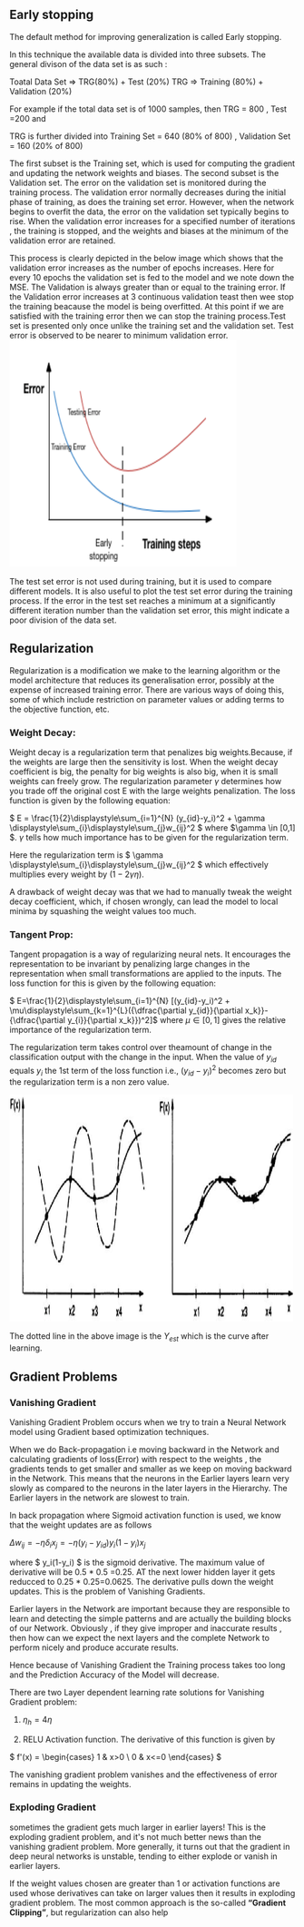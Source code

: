 
## Early stopping


The default method for improving generalization is called Early stopping. 

In this technique the available data is divided into three subsets. The general divison of the data set is as such :

Toatal Data Set => TRG(80%) + Test (20%)
TRG => Training (80%) + Validation (20%)

For example if the total data set is of 1000 samples, then TRG = 800 , Test =200 and

TRG is further divided into Training Set = 640 (80% of 800) , Validation Set = 160 (20% of 800)

The first subset is the Training set, which is used for computing the gradient and updating the network weights and biases. The second subset is the Validation set. The error on the validation set is monitored during the training process. The validation error normally decreases during the initial phase of training, as does the training set error. However, when the network begins to overfit the data, the error on the validation set typically begins to rise. When the validation error increases for a specified number of iterations , the training is stopped, and the weights and biases at the minimum of the validation error are retained. 

This process is clearly depicted in the below image which shows that the validation error increases as the number of epochs increases. Here for every 10 epochs the validation set is fed to the model and we note down the MSE. The Validation is always greater than or equal to the training error. If the Validation error increases at 3 continuous validation teast then wee stop the training beacause the model is being overfitted. At this point if we are satisfied with the training error then we can stop the training process.Test set is presented only once unlike the training set and the validation set. Test error is observed to be nearer to minimum validation error.
<img src="Images/image1.png" height="400" width="400"/>

The test set error is not used during training, but it is used to compare different models. It is also useful to plot the test set error during the training process. If the error in the test set reaches a minimum at a significantly different iteration number than the validation set error, this might indicate a poor division of the data set.


## Regularization

Regularization is a modification we make to the learning algorithm or the model architecture that reduces its generalisation error, possibly at the expense of increased training error. There are various ways of doing this, some of which include restriction on parameter values or adding terms to the objective function, etc.

### Weight Decay:
Weight decay is a regularization term that penalizes big weights.Because, if the weights are large then the sensitivity is lost. When the weight decay coefficient is big, the penalty for big weights is also big, when it is small weights can freely grow. The regularization parameter $\gamma$ determines how you trade off the original cost E with the large weights penalization. The loss function is given by the following equation:

$ E = \frac{1}{2}\displaystyle\sum_{i=1}^{N} (y_{id}-y_i)^2 + \gamma \displaystyle\sum_{i}\displaystyle\sum_{j}w_{ij}^2 $ where $\gamma \in [0,1] $. $\gamma$ tells how much importance has to be given for the regularization term.

Here the regularization term is $ \gamma \displaystyle\sum_{i}\displaystyle\sum_{j}w_{ij}^2 $ which effectively multiplies every weight by $(1-2\gamma\eta)$. 
 
 A drawback of weight decay was that we had to manually tweak the weight decay coefficient, which, if chosen wrongly, can lead the model to local minima by squashing the weight values too much. 
 
 
 ### Tangent Prop:
 Tangent propagation is a way of regularizing neural nets. It encourages the representation to be invariant by penalizing large changes in the representation when small transformations are applied to the inputs. The loss function for this is given by the following equation:

$ E=\frac{1}{2}\displaystyle\sum_{i=1}^{N} [(y_{id}-y_i)^2 + \mu\displaystyle\sum_{k=1}^{L}({\dfrac{\partial y_{id}}{\partial x_k}}-{\dfrac{\partial y_{i}}{\partial x_k}})^2]$ where $\mu \in [0,1]$ gives the relative importance of the regularization term.


The regularization term takes control over theamount of change in the classification output with the change in the input. When the  value of $y_{id}$ equals $y_i$ the 1st term of the loss function i.e., $(y_{id}-y_i)^2$ becomes zero but the regularization term is a non zero value. 

<img src="Images/image2.png" height="400" width="500"/>

The dotted line in the above image is the $Y_{est}$ which is the curve after learning.


##  Gradient Problems

### Vanishing Gradient
Vanishing Gradient Problem occurs when we try to train a Neural Network model using Gradient based optimization techniques.

When we do Back-propagation i.e moving backward in the Network and calculating gradients of loss(Error) with respect to the weights , the gradients tends to get smaller and smaller as we keep on moving backward in the Network. This means that the neurons in the Earlier layers learn very slowly as compared to the neurons in the later layers in the Hierarchy. The Earlier layers in the network are slowest to train.

In back propagation where Sigmoid activation function is used, we know that the weight updates are as follows

$\Delta w_{ij}=-\eta\delta_ix_j = -\eta(y_i-y_{id})y_i(1-y_i)x_j$

where $ y_i(1-y_i) $ is the sigmoid derivative. The maximum value of derivative will be 0.5 \* 0.5 =0.25. AT the next lower hidden layer it gets reducced to 0.25 \* 0.25=0.0625. The derivative pulls down the weight updates. This is the problem of Vanishing Gradients.


Earlier layers in the Network are important because they are responsible to learn and detecting the simple patterns and are actually the building blocks of our Network. Obviously , if they give improper and inaccurate results , then how can we expect the next layers and the complete Network to perform nicely and produce accurate results.

Hence because of Vanishing Gradient the Training process takes too long and the Prediction Accuracy of the Model will decrease.

There are two Layer dependent learning rate solutions for Vanishing Gradient problem:

1) $\eta_h = 4\eta$

2) RELU Activation function. The derivative of this function is given by

$ f'(x) =
  \begin{cases}
    1       & x>0 \\
    0  & x<=0
  \end{cases}
$

The vanishing gradient problem vanishes and the effectiveness of error remains in updating the weights.

### Exploding Gradient

 sometimes the gradient gets much larger in earlier layers! This is the exploding gradient problem, and it's not much better news than the vanishing gradient problem. More generally, it turns out that the gradient in deep neural networks is unstable, tending to either explode or vanish in earlier layers.
 
 If the weight values chosen are greater than 1 or activation functions are used whose derivatives can take on larger values then it results in exploding gradient problem. The most common approach is the so-called <b>“Gradient Clipping”</b>, but regularization can also help

